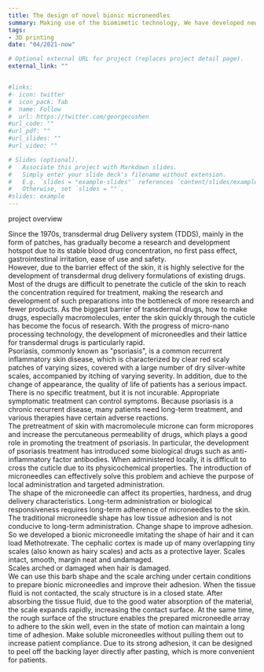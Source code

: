 ```yaml
---
title: The design of novel bionic microneedles
summary: Making use of the biomimetic technology, We have developed new microneedle imitated the hair cuticle.
tags:
- 3D printing
date: "04/2021-now"

# Optional external URL for project (replaces project detail page).
external_link: ""


#links:
#- icon: twitter
#  icon_pack: fab
#  name: Follow
#  url: https://twitter.com/georgecushen
#url_code: ""
#url_pdf: ""
#url_slides: ""
#url_video: ""

# Slides (optional).
#   Associate this project with Markdown slides.
#   Simply enter your slide deck's filename without extension.
#   E.g. `slides = "example-slides"` references `content/slides/example-slides.md`.
#   Otherwise, set `slides = ""`.
#slides: example
---
```


project overview
 
   Since the 1970s, transdermal drug Delivery system (TDDS), mainly in the form of patches, has gradually become a research and development hotspot due to its stable blood drug concentration, no first pass effect, gastrointestinal irritation, ease of use and safety.  
However, due to the barrier effect of the skin, it is highly selective for the development of transdermal drug delivery formulations of existing drugs. Most of the drugs are difficult to penetrate the cuticle of the skin to reach the concentration required for treatment, making the research and development of such preparations into the bottleneck of more research and fewer products.  As the biggest barrier of transdermal drugs, how to make drugs, especially macromolecules, enter the skin quickly through the cuticle has become the focus of research. With the progress of micro-nano processing technology, the development of microneedles and their lattice for transdermal drugs is particularly rapid.  
   Psoriasis, commonly known as "psoriasis", is a common recurrent inflammatory skin disease, which is characterized by clear red scaly patches of varying sizes, covered with a large number of dry silver-white scales, accompanied by itching of varying severity. In addition, due to the change of appearance, the quality of life of patients has a serious impact.  There is no specific treatment, but it is not incurable.  Appropriate symptomatic treatment can control symptoms.  Because psoriasis is a chronic recurrent disease, many patients need long-term treatment, and various therapies have certain adverse reactions.  
The pretreatment of skin with macromolecule microne can form micropores and increase the percutaneous permeability of drugs, which plays a good role in promoting the treatment of psoriasis.  In particular, the development of psoriasis treatment has introduced some biological drugs such as anti-inflammatory factor antibodies.  When administered locally, it is difficult to cross the cuticle due to its physicochemical properties.  The introduction of microneedles can effectively solve this problem and achieve the purpose of local administration and targeted administration.  
   The shape of the microneedle can affect its properties, hardness, and drug delivery characteristics. Long-term administration or biological responsiveness requires long-term adherence of microneedles to the skin. The traditional microneedle shape has low tissue adhesion and is not conducive to long-term administration. Change shape to improve adhesion.   So we developed a bionic microneedle imitating the shape of hair and it can load Methotrexate.
   The cephalic cortex is made up of many overlapping tiny scales (also known as hairy scales) and acts as a protective layer.  Scales intact, smooth, margin neat and undamaged.  
Scales arched or damaged when hair is damaged.  
   We can use this barb shape and the scale arching under certain conditions to prepare bionic microneedles and improve their adhesion.  When the tissue fluid is not contacted, the scaly structure is in a closed state. After absorbing the tissue fluid, due to the good water absorption of the material, the scale expands rapidly, increasing the contact surface. At the same time, the rough surface of the structure enables the prepared microneedle array to adhere to the skin well, even in the state of motion can maintain a long time of adhesion. Make soluble microneedles without pulling them out to increase patient compliance. Due to its strong adhesion, it can be designed to peel off the backing layer directly after pasting, which is more convenient for patients.  
